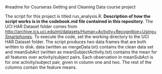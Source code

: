 #readme for Courseras Getting and Cleaning Data course project


The script for this project is titled run_analysis.R. **Description of how the script works is in the 
codebook.md file contained in this repository**. The UCI HAR Dataset folder comes from http://archive.ics.uci.edu/ml/datasets/Human+Activity+Recognition+Using+Smartphones. To execute the code, set the working directory to the UCI
HAR Dataset folder. The script produces two data frames that are both written to disk. data (written as mergeData.txt) contains the clean data set and meanSubAct (written as meanSubjectActivity.txt) contains the mean 
for all features over activity/subject pairs. Each observation in meanSubAct is for one activity/subject pair, given in column 
one and two. The rest of the columns contain the feature means. 
